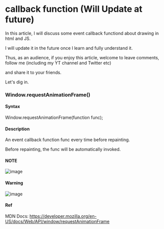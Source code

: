 # callback function (Will Update at future)
In this article, I will discuss some event callback functiond about drawing in html and JS.

I will update it in the future once I learn and fully understand it.

Thus, as an audience, if you enjoy this article, welcome to leave comments, follow me (including my YT channel and Twitter etc)

and share it to your friends.

Let's dig in.

### Window.requestAnimationFrame()

#### Syntax
Window.requestAnimationFrame(function func);

#### Description
An event callback function func every time before repainting.

Before repainting, the func will be automatically invoked.

#### NOTE
![image](https://user-images.githubusercontent.com/75050655/230726016-a78ee95b-b0f0-451f-b369-11649c4945fd.png)


#### Warning
![image](https://user-images.githubusercontent.com/75050655/230726066-4d297930-999a-49a3-ab65-b29c15c72683.png)


#### Ref

MDN Docs:
https://developer.mozilla.org/en-US/docs/Web/API/window/requestAnimationFrame





